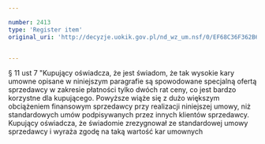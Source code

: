 ```yaml
---

number: 2413
type: 'Register item'
original_uri: 'http://decyzje.uokik.gov.pl/nd_wz_um.nsf/0/EF68C36F362B6015C12578C40037F73E?OpenDocument'


---
```


§ 11 ust 7 "Kupujący oświadcza, że jest świadom, że tak wysokie kary umowne opisane w niniejszym paragrafie są spowodowane specjalną ofertą sprzedawcy w zakresie płatności tylko dwóch rat ceny, co jest bardzo korzystne dla kupującego. Powyższe wiąże się z dużo większym obciążeniem finansowym sprzedawcy przy realizacji niniejszej umowy, niż standardowych umów podpisywanych przez innych klientów sprzedawcy. Kupujący oświadcza, że świadomie zrezygnował ze standardowej umowy sprzedawcy i wyraża zgodę na taką wartość kar umownych
